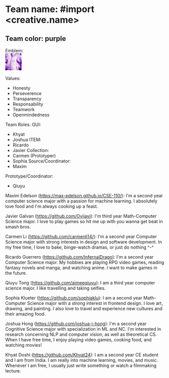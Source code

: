 # Team name: #import <creative.name> <br>
## Team color: purple <br>
Emblem:<br> ![banana emblem](branding/banana_emblem.jpeg)

Values:
- Honesty
- Perseverence
- Transparency
- Responsability
- Teamwork
- Openmindedness

Team Roles: 
GUI: 
- Khyat
- Joshua
ITEM: 
- Ricardo
- Javier
Collection: 
- Carmen (Prototyper)
- Sophia
Source/Coordinator: 
- Maxim

Prototype/Coordinator:
- Qiuyu

Maxim Edelson (https://max-edelson.github.io/CSE-110/): I'm a second year computer science major with a passion for machine learning. I absolutely love food and I'm always cooking up a feast.

Javier Galvan (https://github.com/Ovijavi): I'm third year Math-Computer Science major. I love to play games so hit me up with you wanna get beat in smash bros. 

Carmen Li (https://github.com/carmenli14/): I'm a second year Computer Science major with strong interests in design and software development. In my free time, I love to bake, binge-watch dramas, or just do nothing ^-^

Ricardo Guerrero (https://github.com/InfernalDrago): I'm a second year Computer Science major. My hobbies are playing RPG video games, reading fantasy novels and manga, and watching anime. I want to make games in the future.

Qiuyu Tong (https://github.com/aimeeqiuyu): I am a third year computer science major. I like travelling and taking selfies. 

Sophia Klueter (https://github.com/sophiaklu): I am a second year Math-Computer Science major with a strong interest in frontend design. I love art, drawing, and painting. I also love to travel and experience new cultures and their amazing food.

Joshua Hong (https://github.com/joshua-j-hong): I'm a second year Cognitive Science major with specialization in ML and NC. I'm interested in research concerning NLP and computer vision, as well as theoretical CS. When I have free time, I enjoy playing video games, cooking food, and watching movies! 

Khyat Doshi (https://github.com/Khyat24): I am a second year CE student and I am from India. I am really into machine learning, movies, and music. Whenever I am free, I usually just write something or watch a filmmaking lecture.
